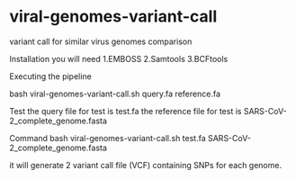 # viral-genomes-variant-call
variant call for similar virus genomes comparison


Installation 
you will need 
  1.EMBOSS
  2.Samtools
  3.BCFtools
  

Executing the pipeline

bash viral-genomes-variant-call.sh query.fa  reference.fa

Test
the query file for test is test.fa
the reference file for test is SARS-CoV-2_complete_genome.fasta

Command 
bash viral-genomes-variant-call.sh test.fa SARS-CoV-2_complete_genome.fasta

it will generate 2 variant call file (VCF) containing SNPs for each genome.

